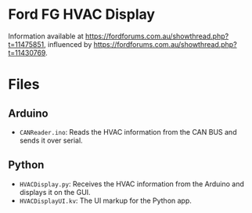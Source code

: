 # Ford FG HVAC Display

Information available at https://fordforums.com.au/showthread.php?t=11475851, influenced by https://fordforums.com.au/showthread.php?t=11430769.

# Files

## Arduino
- `CANReader.ino`: Reads the HVAC information from the CAN BUS and sends it over serial.

## Python
- `HVACDisplay.py`: Receives the HVAC information from the Arduino and displays it on the GUI.
- `HVACDisplayUI.kv`: The UI markup for the Python app.
